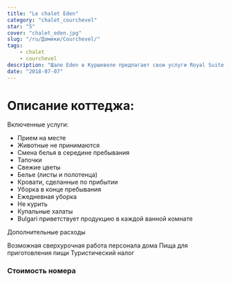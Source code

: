 ```yaml
---
title: "Le chalet Eden"
category: "chalet_courchevel"
star: "5"
cover: "chalet_eden.jpg"
slug: "/ru/Домики/Courchevel/"
tags:
    - chalet
    - courchevel
description: "Шале Eden в Куршевеле предлагает свои услуги Royal Suite с консьержем и водителем в вашем распоряжении для вашего отдыха в Куршевеле."
date: "2018-07-07"
--- 
```

 
# Описание коттеджа:
Включенные услуги:

* Прием на месте
* Животные не принимаются
* Смена белья в середине пребывания
* Тапочки
* Свежие цветы
* Белье (листы и полотенца)
* Кровати, сделанные по прибытии
* Уборка в конце пребывания
* Ежедневная уборка
* Не курить
* Купальные халаты
* Bulgari приветствует продукцию в каждой ванной комнате

Дополнительные расходы

Возможная сверхурочная работа персонала дома
Пища для приготовления пищи
Туристический налог

### Стоимость номера